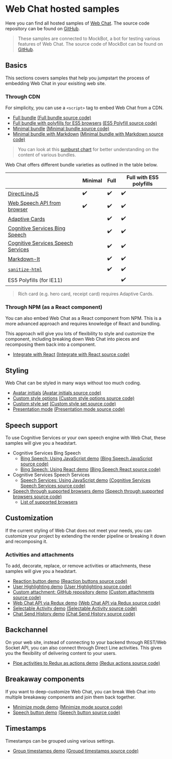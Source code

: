 # Web Chat hosted samples

Here you can find all hosted samples of [Web Chat](https://github.com/Microsoft/BotFramework-WebChat). The source code repository can be found on [GitHub](https://github.com/Microsoft/BotFramework-WebChat/tree/master/samples).

> These samples are connected to MockBot, a bot for testing various features of Web Chat. The source code of MockBot can be found on [GitHub](https://github.com/compulim/BotFramework-MockBot).

## Basics

This sections covers samples that help you jumpstart the process of embedding Web Chat in your exisiting web site.

### Through CDN

For simplicity, you can use a `<script>` tag to embed Web Chat from a CDN.

- [Full bundle](https://microsoft.github.io/BotFramework-WebChat/01.a.getting-started-full-bundle) [(Full bundle source code)](https://github.com/Microsoft/BotFramework-WebChat/tree/master/samples/01.a.getting-started-full-bundle)
- [Full bundle with polyfills for ES5 browsers](https://microsoft.github.io/BotFramework-WebChat/01.b.getting-started-es5-bundle) [(ES5 Polyfill source code)](https://github.com/Microsoft/BotFramework-WebChat/tree/master/samples/01.b.getting-started-es5-bundle)
- [Minimal bundle](https://microsoft.github.io/BotFramework-WebChat/02.a.getting-started-minimal-bundle) [(Minimal bundle source code)](https://github.com/Microsoft/BotFramework-WebChat/tree/master/samples/02.a.getting-started-minimal-bundle)
- [Minimal bundle with Markdown](https://microsoft.github.io/BotFramework-WebChat/02.b.getting-started-minimal-markdown) [(Minimal bundle with Markdown source code)](https://github.com/Microsoft/BotFramework-WebChat/tree/master/samples/02.b.getting-started-minimal-markdown)

> You can look at this [sunburst chart](http://cdn.botframework.com/botframework-webchat/master/stats.html) for better understanding on the content of various bundles.

Web Chat offers different bundle varieties as outlined in the table below.

|                                                                                                                      | Minimal | Full | Full with ES5 polyfills |
| -------------------------------------------------------------------------------------------------------------------- | ------- | ---- | ----------------------- |
| [DirectLineJS](https://npmjs.com/package/botframework-directlinejs)                                                  | :heavy_check_mark:|:heavy_check_mark:|:heavy_check_mark:|
| [Web Speech API from browser](https://azure.microsoft.com/en-us/services/cognitive-services/speech/)                 |:heavy_check_mark:|:heavy_check_mark:|:heavy_check_mark:|
| [Adaptive Cards](https://adaptivecards.io/)                                                                          |         |:heavy_check_mark:|:heavy_check_mark:|
| [Cognitive Services Bing Speech](https://azure.microsoft.com/en-us/services/cognitive-services/speech/)              |         |:heavy_check_mark:|:heavy_check_mark:|
| [Cognitive Services Speech Services](https://azure.microsoft.com/en-us/services/cognitive-services/speech-services/) |         |:heavy_check_mark:|:heavy_check_mark:|
| [Markdown-It](https://npmjs.com/package/markdown-it/)                                                                |         |:heavy_check_mark:|:heavy_check_mark:|
| [`sanitize-html`](https://npmjs.com/package/sanitize-html)                                                           |         |:heavy_check_mark:|:heavy_check_mark:|
| ES5 Polyfills (for IE11)                                                                                             |         |      |:heavy_check_mark:|

> Rich card (e.g. hero card, receipt card) requires Adaptive Cards.

### Through NPM (as a React component)

You can also embed Web Chat as a React component from NPM. This is a more advanced approach and requires knowledge of React and bundling.

This approach will give you lots of flexibility to style and customize the component, including breaking down Web Chat into pieces and recomposing them back into a component.

- [Integrate with React](https://microsoft.github.io/BotFramework-WebChat/03.a.host-with-react) [(Integrate with React source code)](https://github.com/Microsoft/BotFramework-WebChat/tree/master/samples/03.a.host-with-react)

## Styling

Web Chat can be styled in many ways without too much coding.

- [Avatar initials](https://microsoft.github.io/BotFramework-WebChat/04.display-user-bot-initials-styling) [(Avatar initials source code)](https://github.com/Microsoft/BotFramework-WebChat/tree/master/samples/04.display-user-bot-initials-styling)
- [Custom style options](https://microsoft.github.io/BotFramework-WebChat/05.a.branding-webchat-styling) [(Custom style options source code)](https://github.com/Microsoft/BotFramework-WebChat/tree/master/samples/05.a.branding-webchat-styling)
- [Custom style set](https://microsoft.github.io/BotFramework-WebChat/05.b.idiosyncratic-manual-styling) [(Custom style set source code)](https://github.com/Microsoft/BotFramework-WebChat/tree/master/samples/05.b.idiosyncratic-manual-styling)
- [Presentation mode](https://microsoft.github.io/BotFramework-WebChat/05.c.presentation-mode-styling) [(Presentation mode source code)](https://github.com/Microsoft/BotFramework-WebChat/tree/master/samples/05.c.presentation-mode-styling)

## Speech support

To use Cognitive Services or your own speech engine with Web Chat, these samples will give you a headstart.

- Cognitive Services Bing Speech
   - [Bing Speech: Using JavaScript demo](https://microsoft.github.io/BotFramework-WebChat/06.a.cognitive-services-bing-speech-js) [(Bing Speech JavaScript source code)](https://github.com/Microsoft/BotFramework-WebChat/tree/master/samples/06.a.cognitive-services-bing-speech-js)
   - [Bing Speech: Using React demo](https://microsoft.github.io/BotFramework-WebChat/06.b.cognitive-services-bing-speech-react) [(Bing Speech React source code)](https://github.com/Microsoft/BotFramework-WebChat/tree/master/samples/06.b.cognitive-services-bing-speech-react)
- Cognitive Services Speech Services
   - [Speech Services: Using JavaScript demo](https://microsoft.github.io/BotFramework-WebChat/06.c.cognitive-services-speech-services-js) [(Cognitive Services Speech Services source code)](https://github.com/Microsoft/BotFramework-WebChat/tree/master/samples/06.c.cognitive-services-speech-services-js)
- [Speech through supported browsers demo](https://microsoft.github.io/BotFramework-WebChat/06.d.speech-web-browser) [(Speech through supported browsers source code)](https://github.com/Microsoft/BotFramework-WebChat/tree/master/samples/06.d.speech-web-browser)
   - [List of supported browsers](https://caniuse.com/#search=speech)

## Customization

If the current styling of Web Chat does not meet your needs, you can customize your project by extending the render pipeline or breaking it down and recomposing it.

### Activities and attachments

To add, decorate, replace, or remove activities or attachments, these samples will give you a headstart.

- [Reaction button demo](https://microsoft.github.io/BotFramework-WebChat/09.customization-reaction-buttons) [(Reaction buttons source code)](https://github.com/Microsoft/BotFramework-WebChat/tree/master/samples/09.customization-reaction-buttons)
- [User Highlighting demo](https://microsoft.github.io/BotFramework-WebChat/08.customization-user-highlighting) [(User Highlighting source code)](https://github.com/Microsoft/BotFramework-WebChat/tree/master/samples/08.customization-user-highlighting)
- [Custom attachment: GitHub repository demo](https://microsoft.github.io/BotFramework-WebChat/10.customization-card-components) [(Custom attachments source code)](https://github.com/Microsoft/BotFramework-WebChat/tree/master/samples/10.customization-card-components)
- [Web Chat API via Redux demo](https://microsoft.github.io/BotFramework-WebChat/11.customization-redux-actions) [(Web Chat API via Redux source code)](https://github.com/Microsoft/BotFramework-WebChat/tree/master/samples/11.customization-redux-actions)
- [Selectable Activity demo](https://microsoft.github.io/BotFramework-WebChat/16.customization-selectable-activity) [(Selectable Activity source code)](https://github.com/Microsoft/BotFramework-WebChat/tree/master/samples/16.customization-selectable-activity)
- [Chat Send History demo](https://microsoft.github.io/BotFramework-WebChat/17.chat-send-history) [(Chat Send History source code)](https://github.com/Microsoft/BotFramework-WebChat/tree/master/samples/17.chat-send-history)

## Backchannel

On your web site, instead of connecting to your backend through REST/Web Socket API, you can also connect through Direct Line activities. This gives you the flexibility of delivering content to your users.

- [Pipe activities to Redux as actions demo](https://microsoft.github.io/BotFramework-WebChat/14.customization-piping-to-redux) [(Redux actions source code)](https://github.com/Microsoft/BotFramework-WebChat/tree/master/samples/14.customization-piping-to-redux)

## Breakaway components

If you want to deep-customize Web Chat, you can break Web Chat into multiple breakaway components and join them back together.

- [Minimize mode demo](https://microsoft.github.io/BotFramework-WebChat/12.customization-minimizable-web-chat) [(Minimize mode source code)](https://github.com/Microsoft/BotFramework-WebChat/tree/master/samples/12.customization-minimizable-web-chat)
- [Speech button demo](https://microsoft.github.io/BotFramework-WebChat/13.customization-speech-ui) [(Speech button source code)](https://github.com/Microsoft/BotFramework-WebChat/tree/master/samples/13.customization-speech-ui)

## Timestamps

Timestamps can be grouped using various settings.

- [Group timestamps demo](https://microsoft.github.io/BotFramework-WebChat/07.customization-timestamp-grouping) [(Groupd timestamps source code)](https://github.com/Microsoft/BotFramework-WebChat/tree/master/samples/07.customization-timestamp-grouping)
